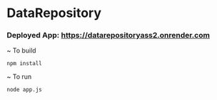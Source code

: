 # DataRepository

### Deployed App: https://datarepositoryass2.onrender.com

~ To build

```
npm install
```

~ To run  

```
node app.js
```
